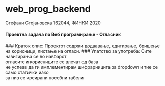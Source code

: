 # web_prog_backend

Стефани Стојановска 162044, ФИНКИ 2020

<h4>Проектна задача по Веб програмирање - Огласник </h4>
###
Краток опис: 
Проектот содржи додаавање, едитирање, бришење на корисници, листање на огласи.
###
Упатство за употреба:
Сите навигирања се во навбарот </br>
огласите и корисниците се влечат од база </br>
не успеав да ги имплементирам шифрарницита за dropdown и тие се само статички иако </br>
за нив се креирани посебни табели

###
